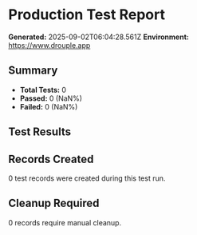 # Production Test Report
**Generated:** 2025-09-02T06:04:28.561Z
**Environment:** https://www.drouple.app

## Summary
- **Total Tests:** 0
- **Passed:** 0 (NaN%)
- **Failed:** 0 (NaN%)

## Test Results



## Records Created
0 test records were created during this test run.

## Cleanup Required
0 records require manual cleanup.